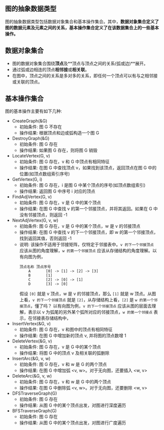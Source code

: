 
## 图的抽象数据类型
图的抽象数据类型包括数据对象集合和基本操作集合。其中，**数据对象集合定义了图的数据元素及元素之间的关系，基本操作集合定义了在该数据集合上的一些基本操作。**

## 数据对象集合
- 图的数据对象集合围绕**顶点**及**顶点与顶点之间的关系(弧或边)**展开。
- 通过弧或边相连的顶点**相邻接**或**相关联**。
- 在图中，顶点之间的关系是多对多的关系，即任何一个顶点可以有与之相邻接或关联的顶点。

## 基本操作集合
图的基本操作主要有如下几种:
- CreateGraph(&G)
    + 初始条件: 图 G 不存在
    + 操作结果: 根据顶点和边或弧构造一个图 G
- DestroyGraph(&G)
    + 初始条件: 图 G 存在
    + 操作结果: 如果图 G 存在，则将图 G 销毁
- LocateVertex(G, v)
    + 初始条件: 图 G 存在，v 和 G 中顶点有相同特征
    + 操作结果: 在图 G 中查找顶点 v，如果找到该顶点，返回顶点在图 G 中的位置(如顶点数组索引序号)
- GetVertex(G, i)
    + 初始条件: 图 G 存在，i 是图 G 中某个顶点的序号(如顶点数组索引)
    + 操作结果: 返回图 G 中序号 i 对应的顶点
- FindAdjVertex(G, v)
    + 初始条件: 图 G 存在，v 是 G 中的某个顶点
    + 操作结果: 在图 G 中查找 v 的第一个邻接顶点，并将其返回。如果在 G 中没有邻接顶点，则返回 -1
- NextAdjVertex(G, v, w)
    + 初始条件: 图 G 存在，v 是 G 中的某个顶点，w 是 v 的邻接顶点
    + 操作结果: 在图 G 中查找 v 的下一个邻接顶点，即 w 的第一个邻接顶点，找到返回其值，否则返回 -1
    + 说明: 该操作不适用于邻接矩阵，仅特定于邻接表中。`v 的下一个邻接顶点` 应该从图的角度理解，`w 的第一个邻接顶点` 应该从存储结构的角度理解。以有向图为例，
      ```shell
      顶点名称 顶点序号
          A       [0] -> [1] -> [2] -> [3]
          B       [1]
          C       [2] -> [0] -> [1]
          D       [3] -> [0]
      ```
      假设 `[0]` 就是 v 顶点，w 是 v 的邻接顶点，那么 `[1]` 就是 w 顶点。从图上看，`v 的下一个邻接顶点` 就是 `[2]`，从存储结构上看，`[2]` 是 `w 的第一个邻接顶点`，懂了吗？
    以有向图为例，`v 的下一个邻接顶点` 应该从图的层面去理解，表示以 v 为弧尾的另外某个弧所对应的邻接顶点，`w 的第一个邻接点` 表示，在邻接表存储结构中，
- InsertVertex(&G, v)
    + 初始条件: 图 G 存在，v 和图中的顶点有相同特征
    + 操作结果: 在图 G 中增加新的顶点 v, 并将图的顶点数增 1
- DeleteVertex(&G, v)
    + 初始条件: 图 G 存在，v 是 G 中的某个顶点
    + 操作结果: 将图 G 中的顶点 v 及相关联的弧删除
- InsertArc(&G, v, w)
    + 初始条件: 图 G 存在，v 和 w 是 G 的两个顶点
    + 操作结果: 在图 G 中增加弧 <v, w>。对于无向图，还要插入 <w, v>
- DeleteArc(&G, v, w)
    + 初始条件: 图 G 存在，v 和 w 是 G 中的两个顶点
    + 操作结果: 在图 G 中删除弧 <v, w>。对于无向图，还要删除 <w, v>
- DFSTraverseGraph(G)
    + 初始条件: 图 G 存在
    + 操作结果: 从图 G 中的某个顶点出发，对图进行深度遍历
- BFSTraverseGraph(G)
    + 初始条件: 图 G 存在
    + 操作结果: 从图 G 中的某个顶点出发，对图进行广度遍历